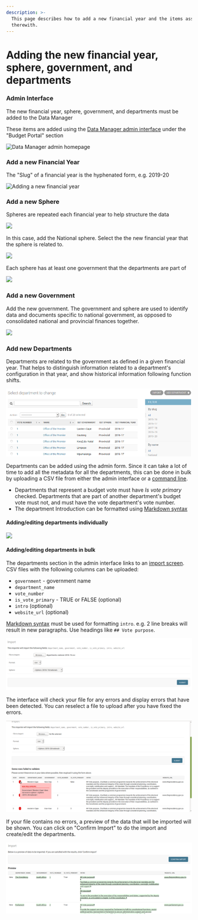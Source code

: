 ```yaml
---
description: >-
  This page describes how to add a new financial year and the items associated
  therewith.
---
```


# Adding the new financial year, sphere, government, and departments

### Admin Interface

The new financial year, sphere, government, and departments must be added to the Data Manager

These items are added using the [Data Manager admin interface](https://datamanager.vulekamali.gov.za/admin/) under the "Budget Portal" section

![Data Manager admin homepage](../../.gitbook/assets/vulekamali-admin-new-year.png)

### Add a new Financial Year

The "Slug" of a financial year is the hyphenated form, e.g. 2019-20

![Adding a new financial year](../../.gitbook/assets/vulekamali-admin-new-year-form.png)

### Add a new Sphere

Spheres are repeated each financial year to help structure the data

![](../../.gitbook/assets/vulekamali-admin-spheres.png)

In this case, add the National sphere. Select the the new financial year that the sphere is related to.

![](../../.gitbook/assets/vulekamali-admin-new-sphere-form.png)

Each sphere has at least one government that the departments are part of

![](../../.gitbook/assets/vulekamali-admin-governments.png)

### Add a new Government

Add the new government. The government and sphere are used to identify data and documents specific to national government, as opposed to consolidated national and provincial finances together.

![](../../.gitbook/assets/vulekamali-admin-government-form.png)

### Add new Departments

Departments are related to the government as defined in a given financial year. That helps to distinguish information related to a department's configuration in that year, and show historical information following function shifts.

![](../../.gitbook/assets/screenshot-at-2019-05-16-09-47-44.png)

Departments can be added using the admin form. Since it can take a lot of time to add all the metadata for all the departments, this can be done in bulk by uploading a CSV file from either the admin interface or a [command line](https://github.com/vulekamali/datamanager#loading-departments-in-bulk).

* Departments that represent a budget vote must have _Is vote primary_ checked. Departments that are part of another department's budget vote must not, and must have the vote department's vote number.
* The department Introduction can be formatted using [Markdown syntax](https://daringfireball.net/projects/markdown/syntax)

#### Adding/editing departments individually

![](../../.gitbook/assets/vulekamali-admin-department-form.png)

#### Adding/editing departments in bulk

The departments section in the admin interface links to an [import screen](https://datamanager.vulekamali.gov.za/admin/budgetportal/department/import/). CSV files with the following columns can be uploaded:

* `government` - government name
* `department_name`
* `vote_number`
* `is_vote_primary` - TRUE or FALSE \(optional\)
* `intro` \(optional\)
* `website_url` \(optional\)

[Markdown syntax](https://daringfireball.net/projects/markdown/syntax#header) must be used for formatting `intro`. e.g. 2 line breaks will result in new paragraphs. Use headings like `## Vote purpose`.

![](../../.gitbook/assets/screenshot-at-2019-05-16-09-31-09.png)

The interface will check your file for any errors and display errors that have been detected. You can reselect a file to upload after you have fixed the errors.  

![](../../.gitbook/assets/screenshot-at-2019-05-16-00-48-15.png)

If your file contains no errors, a preview of the data that will be imported will be shown. You can click on "Confirm Import" to do the import and create/edit the departments.

![](../../.gitbook/assets/screenshot-at-2019-05-16-09-31-27.png)

